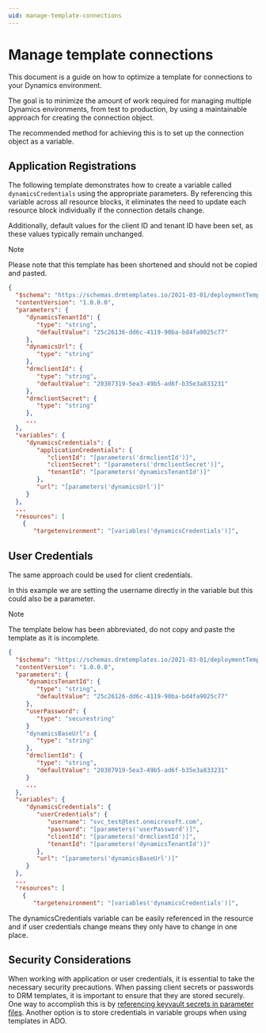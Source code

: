 ```yaml
---
uid: manage-template-connections
---
```


# Manage template connections

This document is a guide on how to optimize a 
template for connections to your Dynamics environment. 

The goal is to minimize the amount of work required for managing multiple 
Dynamics environments, from test to production, by using a maintainable 
approach for creating the connection object. 

The recommended method for achieving this is to set up the connection
object as a variable.

## Application Registrations

The following template demonstrates how to create a variable 
called ```dynamicsCredentials``` using the appropriate parameters. 
By referencing this variable across all resource blocks, it 
eliminates the need to update each resource block individually
if the connection details change. 

Additionally, default values for the client ID and tenant ID have 
been set, as these values typically remain unchanged.

>[!NOTE]
> Please note that this template has been shortened and should
not be copied and pasted.

```json
{ 
  "$schema": "https://schemas.drmtemplates.io/2021-03-01/deploymentTemplate.json#",
  "contentVersion": "1.0.0.0", 
  "parameters": { 
     "dynamicsTenantId": { 
        "type": "string", 
        "defaultValue": "25c26136-dd6c-4119-90ba-bd4fa9025c77"
     },
     "dynamicsUrl": { 
        "type": "string" 
     },
     "drmclientId": { 
        "type": "string", 
        "defaultValue": "20307319-5ea3-49b5-ad6f-b35e3a833231" 
     },
     "drmclientSecret": { 
        "type": "string" 
     }, 
     ...
  },
  "variables": { 
     "dynamicsCredentials": { 
        "applicationCredentials": { 
           "clientId": "[parameters('drmclientId')]",
           "clientSecret": "[parameters('drmclientSecret')]",
           "tenantId": "[parameters('dynamicsTenantId')]"
        },
        "url": "[parameters('dynamicsUrl')]" 
     }
  },
  ...
  "resources": [
    {
       "targetenvironment": "[variables('dynamicsCredentials')]",
```

## User Credentials

The same approach could be used for client credentials.

In this example we are setting the username directly in the variable but 
this could also be a parameter.

>[!NOTE]
> The template below has been abbreviated, do not copy and paste the template as it is incomplete.

```json
{ 
  "$schema": "https://schemas.drmtemplates.io/2021-03-01/deploymentTemplate.json#",
  "contentVersion": "1.0.0.0", 
  "parameters": { 
     "dynamicsTenantId": { 
        "type": "string", 
        "defaultValue": "25c26126-dd6c-4119-90ba-bd4fa9025c77"
     },
     "userPassword": {
        "type": "securestring"
     }
     "dynamicsBaseUrl": { 
        "type": "string" 
     },
     "drmclientId": { 
        "type": "string", 
        "defaultValue": "20307919-5ea3-49b5-ad6f-b35e3a833231" 
     }
     ...
  },
  "variables": { 
     "dynamicsCredentials": { 
        "userCredentials": { 
           "username": "svc_test@test.onmicrosoft.com",
           "password": "[parameters('userPassword')]",
           "clientId": "[parameters('drmclientId')]",
           "tenantId": "[parameters('dynamicsTenantId')]"
        },
        "url": "[parameters('dynamicsBaseUrl')]" 
     }
  },
  ...
  "resources": [
    {
       "targetenvironment": "[variables('dynamicsCredentials')]",
```

The dynamicsCredentials variable can be easily referenced in the resource and 
if user credentials change means they only have to change in one place.

## Security Considerations

When working with application or user credentials, it is essential to take
the necessary security precautions. When passing client secrets or passwords
to DRM templates, it is important to ensure that they are stored securely. 
One way to accomplish this is by [referencing keyvault secrets in parameter 
files](xref:reference-keyvault-secrets). 
Another option is to store credentials in variable groups when using templates in ADO.